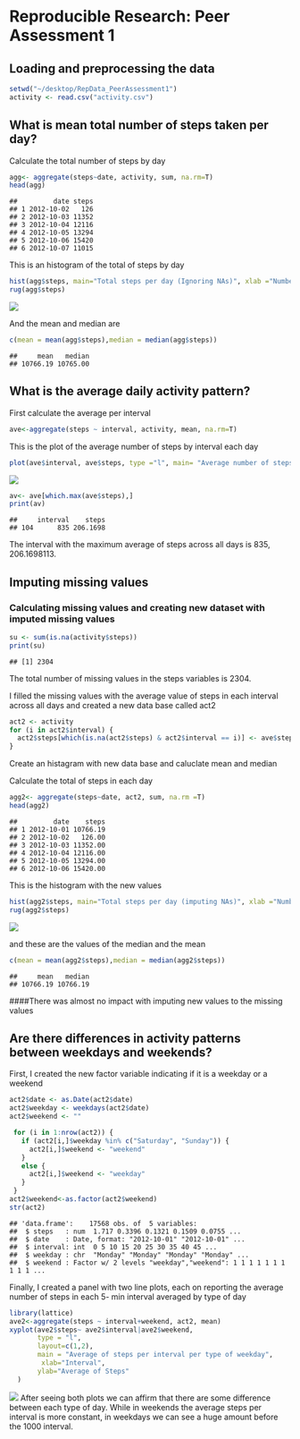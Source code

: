 # Reproducible Research: Peer Assessment 1


## Loading and preprocessing the data

```r
setwd("~/desktop/RepData_PeerAssessment1") 
activity <- read.csv("activity.csv")   
```


## What is mean total number of steps taken per day?
Calculate the total number of steps by day

```r
agg<- aggregate(steps~date, activity, sum, na.rm=T)
head(agg)
```

```
##         date steps
## 1 2012-10-02   126
## 2 2012-10-03 11352
## 3 2012-10-04 12116
## 4 2012-10-05 13294
## 5 2012-10-06 15420
## 6 2012-10-07 11015
```

This is an histogram of the total of steps by day


```r
hist(agg$steps, main="Total steps per day (Ignoring NAs)", xlab ="Number of steps per day", ylab="Frecuency")
rug(agg$steps)
```

![](PA1_template_files/figure-html/histogram_1-1.png) 

And the mean and median are


```r
c(mean = mean(agg$steps),median = median(agg$steps))
```

```
##     mean   median 
## 10766.19 10765.00
```

## What is the average daily activity pattern?
First calculate the average per interval

```r
ave<-aggregate(steps ~ interval, activity, mean, na.rm=T)
```

This is the plot of the average number of steps by interval each day

```r
plot(ave$interval, ave$steps, type ="l", main= "Average number of steps by interval each day", xlab = "5-minute interval", ylab= "Average steps by interval per day")
```

![](PA1_template_files/figure-html/plot_2-1.png) 



```r
av<- ave[which.max(ave$steps),]
print(av)
```

```
##     interval    steps
## 104      835 206.1698
```
The  interval with the maximum average of steps  across all days is 835, 206.1698113.

## Imputing missing values
### Calculating missing values and creating new dataset with imputed missing values


```r
su <- sum(is.na(activity$steps))
print(su)
```

```
## [1] 2304
```
The total number of  missing values in the steps variables is  2304.

I filled the missing values with the average value of steps in each interval across all days and created a new data base called act2


```r
act2 <- activity
for (i in act2$interval) {
  act2$steps[which(is.na(act2$steps) & act2$interval == i)] <- ave$steps[ave$interval==i]
}
```

Create an histagram with new data base and caluclate mean and median

Calculate the total of steps in each day

```r
agg2<- aggregate(steps~date, act2, sum, na.rm =T)
head(agg2)
```

```
##         date    steps
## 1 2012-10-01 10766.19
## 2 2012-10-02   126.00
## 3 2012-10-03 11352.00
## 4 2012-10-04 12116.00
## 5 2012-10-05 13294.00
## 6 2012-10-06 15420.00
```

This is the histogram with the new values

```r
hist(agg2$steps, main="Total steps per day (imputing NAs)", xlab ="Number of steps per day", ylab="Frecuency")
rug(agg2$steps)
```

![](PA1_template_files/figure-html/histogram_3-1.png) 

and these are the values of the median and the mean

```r
c(mean = mean(agg2$steps),median = median(agg2$steps))
```

```
##     mean   median 
## 10766.19 10766.19
```

####There was almost no impact with imputing new values to the missing values

## Are there differences in activity patterns between weekdays and weekends?

First, I created the new factor variable indicating if it is a weekday or a weekend

```r
act2$date <- as.Date(act2$date)
act2$weekday <- weekdays(act2$date)
act2$weekend <- ""

 for (i in 1:nrow(act2)) {
   if (act2[i,]$weekday %in% c("Saturday", "Sunday")) {
     act2[i,]$weekend <- "weekend"
   }
   else {
     act2[i,]$weekend <- "weekday"
   }
 }
act2$weekend<-as.factor(act2$weekend)
str(act2)
```

```
## 'data.frame':	17568 obs. of  5 variables:
##  $ steps   : num  1.717 0.3396 0.1321 0.1509 0.0755 ...
##  $ date    : Date, format: "2012-10-01" "2012-10-01" ...
##  $ interval: int  0 5 10 15 20 25 30 35 40 45 ...
##  $ weekday : chr  "Monday" "Monday" "Monday" "Monday" ...
##  $ weekend : Factor w/ 2 levels "weekday","weekend": 1 1 1 1 1 1 1 1 1 1 ...
```
Finally, I created a panel with two line plots, each on reporting the average number of steps in each 5- min interval averaged by type of day

```r
library(lattice)
ave2<-aggregate(steps ~ interval+weekend, act2, mean)
xyplot(ave2$steps~ ave2$interval|ave2$weekend, 
       type = "l", 
       layout=c(1,2),
       main = "Average of steps per interval per type of weekday",
        xlab="Interval",
       ylab="Average of Steps"
  )
```

![](PA1_template_files/figure-html/plot_4-1.png) 
After seeing both plots we can affirm that there are some difference between each type of day. While in weekends the average steps per interval is more constant, in weekdays we can see a huge amount before the 1000 interval.
